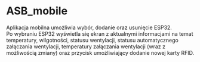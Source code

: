 # ASB_mobile
Aplikacja mobilna umożliwia wybór, dodanie oraz usunięcie ESP32.\
Po wybraniu ESP32 wyświetla się ekran z aktualnymi informacjami na temat temperatury, wilgotności, statusu wentylacji, statusu automatycznego załączania wentylacji, temperatury załączania wentylacji (wraz z możliwością zmiany) oraz przycisk umożliwiający dodanie nowej karty RFID. 

